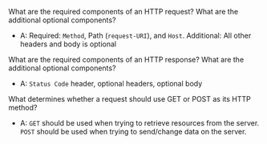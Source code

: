 What are the required components of an HTTP request? What are the additional optional components?

- A: Required: `Method`, Path (`request-URI`), and `Host`. Additional: All other headers and body is optional

What are the required components of an HTTP response? What are the additional optional components?

- A: `Status Code` header, optional headers, optional body

What determines whether a request should use GET or POST as its HTTP method?
- A: `GET` should be used when trying to retrieve resources from the server. `POST` should be used when trying to send/change data on the server.

